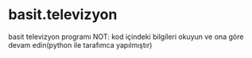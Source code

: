 # basit.televizyon
basit televizyon programı NOT: kod içindeki bilgileri okuyun ve ona göre devam edin(python ile tarafımca yapılmıştır)

